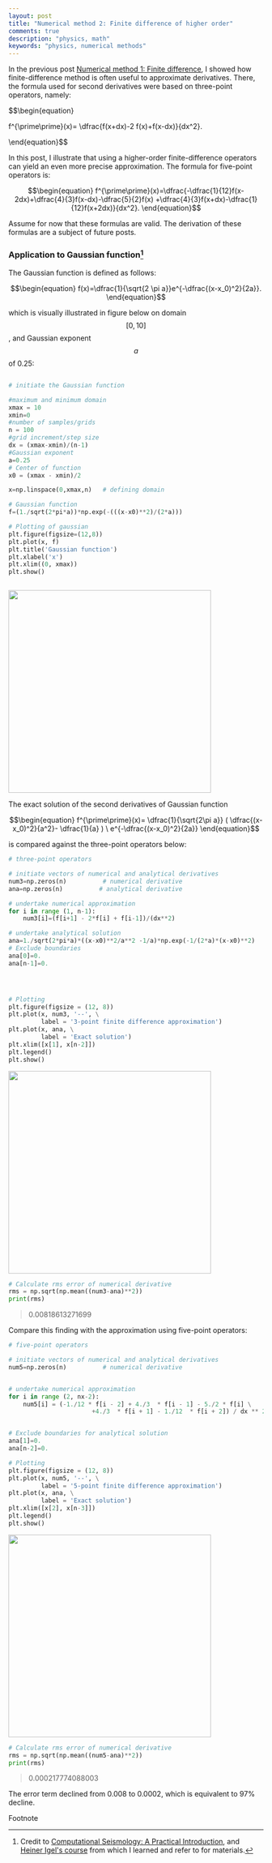 ```yaml
---
layout: post
title: "Numerical method 2: Finite difference of higher order"
comments: true
description: "physics, math"
keywords: "physics, numerical methods"
---
```



In the previous post [Numerical method 1: Finite difference](https://zul.rocks/finite-difference), I showed how finite-difference method is often useful to approximate derivatives.
There, the formula used for second derivatives were based on three-point operators, namely:

$$\begin{equation}

f^{\prime\prime}(x)= \dfrac{f(x+dx)-2 f(x)+f(x-dx)}{dx^2}.

\end{equation}$$

In this post, I illustrate that using a higher-order finite-difference operators can yield an even more precise approximation. The formula for five-point operators is:

$$\begin{equation}
f^{\prime\prime}(x)=\dfrac{-\dfrac{1}{12}f(x-2dx)+\dfrac{4}{3}f(x-dx)-\dfrac{5}{2}f(x) +\dfrac{4}{3}f(x+dx)-\dfrac{1}{12}f(x+2dx)}{dx^2}.
\end{equation}$$

Assume for now that these formulas are valid. The derivation of these formulas are a subject of future posts.

### Application to Gaussian function[^1]

The Gaussian function is defined as follows:

$$\begin{equation} 
f(x)=\dfrac{1}{\sqrt{2 \pi a}}e^{-\dfrac{(x-x_0)^2}{2a}}.
\end{equation}$$

which is visually illustrated in figure below on domain $$[0,10]$$, and Gaussian exponent $$a$$ of 0.25:

```python

# initiate the Gaussian function

#maximum and minimum domain
xmax = 10
xmin=0
#number of samples/grids
n = 100
#grid increment/step size
dx = (xmax-xmin)/(n-1)
#Gaussian exponent
a=0.25
# Center of function
x0 = (xmax - xmin)/2

x=np.linspace(0,xmax,n)   # defining domain

# Gaussian function           
f=(1./sqrt(2*pi*a))*np.exp(-(((x-x0)**2)/(2*a)))

# Plotting of gaussian
plt.figure(figsize=(12,8))
plt.plot(x, f)
plt.title('Gaussian function')
plt.xlabel('x')
plt.xlim((0, xmax))
plt.show()



```
<img src="https://raw.githubusercontent.com/zulfadz/zulfadz.github.io/master/pictures/gauss0.png" width="400"/>

The exact solution of the second derivatives of Gaussian function 

$$\begin{equation} 
f^{\prime\prime}(x)= \dfrac{1}{\sqrt{2\pi a}} ( \dfrac{(x-x_0)^2}{a^2}- \dfrac{1}{a} ) \ e^{-\dfrac{(x-x_0)^2}{2a}}
\end{equation}$$

is compared against the three-point operators below:

```python
# three-point operators

# initiate vectors of numerical and analytical derivatives
num3=np.zeros(n)          # numerical derivative
ana=np.zeros(n)          # analytical derivative

# undertake numerical approximation
for i in range (1, n-1):
    num3[i]=(f[i+1] - 2*f[i] + f[i-1])/(dx**2)

# undertake analytical solution
ana=1./sqrt(2*pi*a)*((x-x0)**2/a**2 -1/a)*np.exp(-1/(2*a)*(x-x0)**2)
# Exclude boundaries
ana[0]=0.
ana[n-1]=0.




# Plotting 
plt.figure(figsize = (12, 8))
plt.plot(x, num3, '--', \
         label = '3-point finite difference approximation')
plt.plot(x, ana, \
         label = 'Exact solution')
plt.xlim([x[1], x[n-2]])
plt.legend()
plt.show()
```
<img src="https://raw.githubusercontent.com/zulfadz/zulfadz.github.io/master/pictures/gauss1.png" width="400"/>

```python
# Calculate rms error of numerical derivative
rms = np.sqrt(np.mean((num3-ana)**2))
print(rms)
```
> 0.00818613271699

Compare this finding with the approximation using five-point operators:

```python
# five-point operators

# initiate vectors of numerical and analytical derivatives
num5=np.zeros(n)          # numerical derivative


# undertake numerical approximation
for i in range (2, nx-2):
    num5[i] = (-1./12 * f[i - 2] + 4./3  * f[i - 1] - 5./2 * f[i] \
                       +4./3  * f[i + 1] - 1./12  * f[i + 2]) / dx ** 2


# Exclude boundaries for analytical solution
ana[1]=0.
ana[n-2]=0.

# Plotting 
plt.figure(figsize = (12, 8))
plt.plot(x, num5, '--', \
         label = '5-point finite difference approximation')
plt.plot(x, ana, \
         label = 'Exact solution')
plt.xlim([x[2], x[n-3]])
plt.legend()
plt.show()
```
<img src="https://raw.githubusercontent.com/zulfadz/zulfadz.github.io/master/pictures/gauss2.png" width="400"/>

```python
# Calculate rms error of numerical derivative
rms = np.sqrt(np.mean((num5-ana)**2))
print(rms)
```
> 0.000217774088003

The error term declined from 0.008 to 0.0002, which is equivalent to 97% decline.

Footnote

[^1]: Credit to [Computational Seismology: A Practical Introduction](https://www.amazon.com/Computational-Seismology-Introduction-Heiner-Igel/dp/0198717415), and [Heiner Igel's course](https://www.coursera.org/learn/computers-waves-simulations) from which I learned and refer to for materials.



